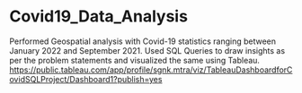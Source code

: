 # Covid19_Data_Analysis
Performed Geospatial analysis with Covid-19 statistics ranging between January 2022 and September 2021. Used SQL Queries to draw insights as per the problem statements and visualized the same using Tableau.
https://public.tableau.com/app/profile/sgnk.mtra/viz/TableauDashboardforCovidSQLProject/Dashboard1?publish=yes

